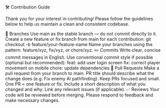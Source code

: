 🛠 Contribution Guide

Thank you for your interest in contributing! Please follow the guidelines below to help us maintain a clean and consistent codebase.

📁 Branches
Use main as the stable branch — do not commit directly to it.
Create a new feature or fix branch from main for each contribution:
git checkout -b feature/your-feature-name
Name your branches using the pattern:
feature/xyz, fix/xyz, or chore/xyz.
✏️ Commits
Write clear, concise commit messages in English.
Use conventional commit style if possible (optional but recommended):
feat: add user login screen
fix: correct player movement on mobile
chore: update dependencies
🔁 Pull Requests
Make a pull request from your branch to main.
PR title should describe what the change does (e.g. Fix enemy AI pathfinding).
Keep PRs focused and small. One PR = one feature or fix.
Include a short description of what you changed and why.
Link any relevant issues (if applicable).
✅ Reviews
Your code will be reviewed before merging.
Please respond to feedback and make necessary changes.
